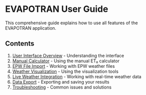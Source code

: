 # EVAPOTRAN User Guide

This comprehensive guide explains how to use all features of the EVAPOTRAN application.

## Contents

1. [User Interface Overview](ui-overview) - Understanding the interface
2. [Manual Calculator](manual-calculator) - Using the manual ET₀ calculator
3. [EPW File Import](epw-import) - Working with EPW weather files
4. [Weather Visualization](weather-visualization) - Using the visualization tools
5. [Live Weather Integration](live-weather) - Working with real-time weather data
6. [Data Export](data-export) - Exporting and saving your results
7. [Troubleshooting](troubleshooting) - Common issues and solutions